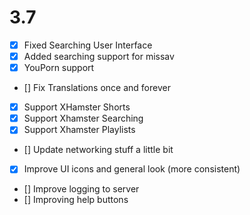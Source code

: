# 3.7
- [x] Fixed Searching User Interface
- [x] Added searching support for missav
- [x] YouPorn support
- [] Fix Translations once and forever
- [x] Support XHamster Shorts
- [x] Support Xhamster Searching
- [x] Support Xhamster Playlists
- [] Update networking stuff a little bit
- [x] Improve UI icons and general look (more consistent)
- [] Improve logging to server
- [] Improving help buttons 

